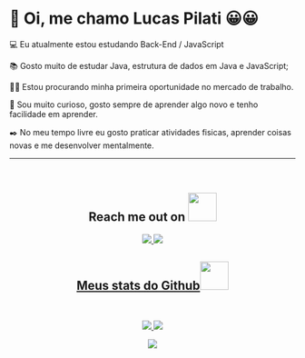  <h1>👋 Oi, me chamo Lucas Pilati 😀😀</h1>



💻 Eu atualmente estou estudando Back-End / JavaScript 

📚 Gosto muito de estudar Java, estrutura de dados em Java e JavaScript;

👩‍💻 Estou procurando minha primeira oportunidade no mercado de trabalho.

🔎 Sou muito curioso, gosto sempre de aprender algo novo e tenho facilidade em aprender.

✒️ No meu tempo livre eu gosto praticar atividades fisicas, aprender coisas novas e me desenvolver mentalmente.

<hr>
<br>
<h2 align="center">Reach me out on <img src="https://media0.giphy.com/media/jqNPzdTTxQfOgOqpO4/source.gif" width="50"></h2>

<p align="center">
<!-- <img src="https://img.shields.io/badge/-ritik-purple?style=flat-square&logo=instagram&logoColor=white&link=https://www.instagram.com/pinkdogg307/"/> -->
<a href="mailto: pilatilucas@gmail.com">
 <img src="https://img.shields.io/badge/-Pilatis-c14438?style=flat-square&logo=Gmail&logoColor=white&link=mailto:pilatilucas@gmail.com"/>
</a>
<a href="https://www.linkedin.com/in/ritik-rawal-698a18142/">
 <img src="https://img.shields.io/badge/-Pilatis-blue?style=flat-square&logo=Linkedin&logoColor=white&link=https://www.linkedin.com/in/lucas-pilati-15109b293/"/>

</p>


<h2 align="center">
  Meus stats do Github<img src="https://media.giphy.com/media/VgCDAzcKvsR6OM0uWg/giphy.gif" width="50">
</h2>
 
<br>

<p align = "center">
  <img  src = "https://github-readme-stats.vercel.app/api?username=Pilatis&show_icons=true&theme=radical&line_height=27">
  <img src = "https://github-readme-stats.vercel.app/api/top-langs/?username=Pilatis&hide=html,css,java,JS,kotlin,hlsl&theme=radical">
</p>

<p align = "center">
 <img  src="https://github-readme-streak-stats.herokuapp.com/?user=Pilatis&show_icons=true&locale=en&layout=compact&theme=radical&line_height=0" />
</p> 



 
  


